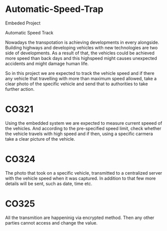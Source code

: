 # Automatic-Speed-Trap
Embeded Project 

Automatic Speed Track 

Nowadays the transpotation is achieving developments in every alongside. Building highways and developing vehicles with new technologies are two side of developments. As a result of that, the vehicles could be achieved more speed than back days and this highspeed might causes unexpected accidents and might damage human life. 	

So in this project we are expected to track the vehicle speed and if there any vehicle that travelling with more than maximum speed allowed,  take a clear photo of the specific vehicle and send that to authorities to take further action. 

# CO321
  Using the embedded system we are expected to measure current speeed of the vehicles. And according to the pre-specified speed limit, check whether the vehicle travels with high speed and if then, using a specific carmera take a clear picture of the vehicle. 

# CO324 
  The photo that took on a specific vehicle, transmitted to a centralized server with the vehicle speed when it was captured. In addition to that few more details will be sent, such as date, time etc.

# CO325 
  All the transmition are happeninig via encrypted method. Then any other parties cannot access and change the value.
